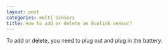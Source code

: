 ```yaml
---
layout: post
categories: multi-sensors
title: How to add or delete an Ecolink sensor?
---
```


To add or delete, you need to plug out and plug in the battery.